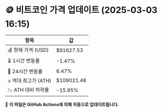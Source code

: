 # 🪙 비트코인 가격 업데이트 (2025-03-03 16:15)

| 항목                | 값 |
|--------------------|----------------|
| 💰 현재 가격 (USD) | $91627.53 |
| ⏳ 1시간 변동률    | -1.47% |
| 📆 24시간 변동률   | 6.47% |
| 🔝 역대 최고가 (ATH) | $109021.48 |
| 📉 ATH 대비 하락률 | -15.95% |

🔄 **이 파일은 GitHub Actions에 의해 자동으로 업데이트됩니다.**
